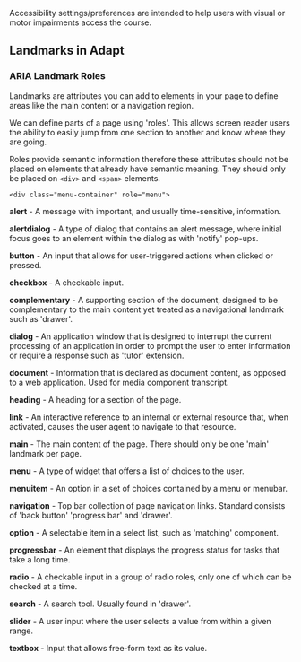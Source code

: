 Accessibility settings/preferences are intended to help users with visual or motor impairments access the course.

## Landmarks in Adapt

### ARIA Landmark Roles

Landmarks are attributes you can add to elements in your page to define areas like the main content or a navigation region.

We can define parts of a page using 'roles'. This allows screen reader users the ability to easily jump from one section to another and know where they are going.

Roles provide semantic information therefore these attributes should not be placed on elements that already have semantic meaning. They should only be placed on `<div>` and `<span>` elements. 

   `<div class="menu-container" role="menu">`
 

**alert** - A message with important, and usually time-sensitive, information.

**alertdialog** - A type of dialog that contains an alert message, where initial focus goes to an element within the dialog as with 'notify' pop-ups. 

**button** - An input that allows for user-triggered actions when clicked or pressed.

**checkbox** - A checkable input.

**complementary** - A supporting section of the document, designed to be complementary to the main content yet treated as a navigational landmark such as 'drawer'.

**dialog** - An application window that is designed to interrupt the current processing of an application in order to prompt the user to enter information or require a response such as 'tutor' extension.

**document** - Information that is declared as document content, as opposed to a web application. Used for media component transcript.

**heading** - A heading for a section of the page.

**link** - An interactive reference to an internal or external resource that, when activated, causes the user agent to navigate to that resource.

**main** - The main content of the page. There should only be one 'main' landmark per page.

**menu** - A type of widget that offers a list of choices to the user.

**menuitem** - An option in a set of choices contained by a menu or menubar.

**navigation** - Top bar collection of page navigation links. Standard consists of 'back button' 'progress bar' and 'drawer'.

**option** - A selectable item in a select list, such as 'matching' component.

**progressbar** - An element that displays the progress status for tasks that take a long time.

**radio** - A checkable input in a group of radio roles, only one of which can be checked at a time.

**search** - A search tool. Usually found in 'drawer'.

**slider** - A user input where the user selects a value from within a given range.

**textbox** - Input that allows free-form text as its value.












 